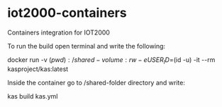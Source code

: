 # iot2000-containers
Containers integration for IOT2000

To run the build open terminal and write the following:

docker run -v $(pwd):/shared-volume:rw -e USER_ID=$(id -u) -it --rm kasproject/kas:latest

Inside the container go to /shared-folder directory and write:

kas build kas.yml
